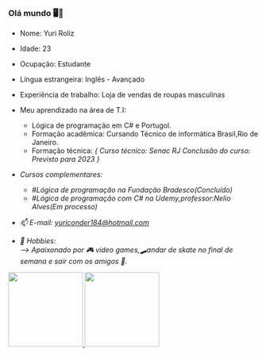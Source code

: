 ###                               Olá mundo 🖥📱


- Nome: Yuri Roliz
- Idade: 23
- Ocupação: Estudante 
- Língua estrangeira: Inglês - Avançado
- Experiência de trabalho: Loja de vendas de roupas masculinas   
- Meu aprendizado na área de T.I:
 
  - Lógica de programação em C# e Portugol.
  - Formação acadêmica: Cursando Técnico de informática Brasil,Rio de Janeiro.
  - Formação técnica: <Em processo>
          {
           Curso técnico: Senac RJ
           Conclusão do curso: Previsto para 2023 
          }
- Cursos complementares: 
   - #Lógica de programação na Fundação Bradesco(Concluído)
   - #Lógica de programação com C# na Udemy,professor:Nelio Alves(Em processo)    

- 📫 E-mail:  yuriconder184@hotmail.com
  
- 🔋 Hobbies:   
--> Apaixonado por 🎮 video games,🛹andar de skate no final de semana e sair com os amigos 🎢.
 
<div>
<div align="left">
  <a href="https://github.com/yuri1709">
  <img height="150em" src="https://github-readme-stats.vercel.app/api?username=yuri1709&show_icons=true&theme=algolia&include_all_commits=true&count_private=true"/>   
  <img height="150em" src="https://github-readme-stats.vercel.app/api/top-langs/?username=yuri1709&layout=compact&langs_count=7&theme=algolia"/>
 </div>
 </div>
  



